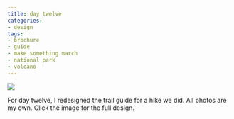 ```yaml
---
title: day twelve
categories:
- design
tags:
- brochure
- guide
- make something march
- national park
- volcano
---
```


[![](/blog/old-uploads/2012/03/12preview.png)](/blog/old-uploads/2012/03/12sm.png)

For day twelve, I redesigned the trail guide for a hike we did. All photos are my own. Click the image for the full design.
